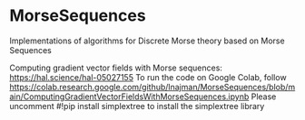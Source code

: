 # MorseSequences
Implementations of algorithms for Discrete Morse theory based on Morse Sequences

Computing gradient vector fields with Morse sequences: https://hal.science/hal-05027155
To run the code on Google Colab, follow https://colab.research.google.com/github/lnajman/MorseSequences/blob/main/ComputingGradientVectorFieldsWithMorseSequences.ipynb
Please uncomment 
#!pip install simplextree
to install the simplextree library




